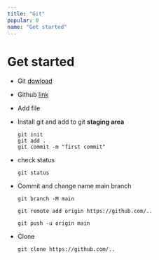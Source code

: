 ```yaml
---
title: "Git"
popular: 0
name: "Get started"
---
```


# Get started

- Git [dowload](https://git-scm.com/downloads/)
- Github [link](https://github.com/)

- Add file

- Install git and add to git **staging area**

  ```
  git init
  git add .
  git commit -m "first commit"
  ```

- check status

  ```
  git status
  ```

- Commit and change name main branch

  ```
  git branch -M main
  ```

  ```
  git remote add origin https://github.com/..
  ```

  ```
  git push -u origin main
  ```

- Clone

  ```
  git clone https://github.com/..
  ```
